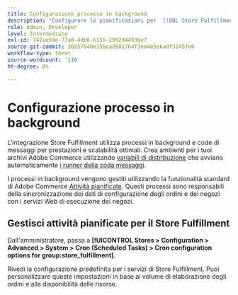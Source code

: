 ```yaml
---
title: Configurazione processo in background
description: "Configurare le pianificazioni per  [!DNL Store Fulfillment] processi in background utilizzati nella sincronizzazione dei dati con i servizi di evasione."
role: Admin, Developer
level: Intermediate
exl-id: 742ae59e-77a0-4db6-b156-2992d4403be7
source-git-commit: 36b57648e156ead801764f3ee4e5e6a0f3245fe6
workflow-type: tm+mt
source-wordcount: '116'
ht-degree: 0%

---
```



# Configurazione processo in background

L&#39;integrazione Store Fulfillment utilizza processi in background e code di messaggi per prestazioni e scalabilità ottimali. Crea ambienti per i tuoi archivi Adobe Commerce utilizzando [variabili di distribuzione](https://devdocs.magento.com/cloud/env/variables-deploy.html#cron_consumers_runner) che avviano automaticamente [i runner della coda messaggi](https://devdocs.magento.com/guides/v2.4/config-guide/mq/rabbitmq-overview.html).

I processi in background vengono gestiti utilizzando la funzionalità standard di Adobe Commerce [Attività pianificate](https://docs.magento.com/user-guide/system/cron.html). Questi processi sono responsabili della sincronizzazione dei dati di configurazione degli ordini e dei negozi con i servizi Web di esecuzione dei negozi.

## Gestisci attività pianificate per il Store Fulfillment

Dall&#39;amministratore, passa a **[!UICONTROL Stores > Configuration > Advanced > System > Cron (Scheduled Tasks) > Cron configuration options for group:store_fulfillment]**.

Rivedi la configurazione predefinita per i servizi di Store Fulfillment. Puoi personalizzare queste impostazioni in base al volume di elaborazione degli ordini e alla disponibilità delle risorse.
